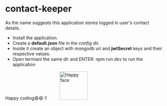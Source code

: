 <h1>contact-keeper</h1>
As the name suggests this application stores logged in user's contact details.

- Install the application.
- Create a **default.json** file in the *config* dir.
- Inside it create an object with mongodb uri and **jwtSecret** keys and their respective values. 
- Open termianl the same dir and ENTER: *npm run dev* to run the application

Happy coding😄😄 !! &emsp; &emsp;
<img src="https://media.giphy.com/media/Y6HmRtXLoYUNESIdTw/giphy-downsized.gif" alt="Happy face" height="90"/>
